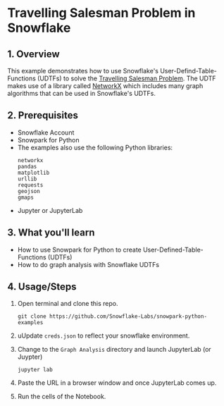 # Travelling Salesman Problem in Snowflake

## 1. Overview
This example demonstrates how to use Snowflake's User-Defind-Table-Functions (UDTFs) to solve the [Travelling Salesman Problem](https://en.wikipedia.org/wiki/Travelling_salesman_problem).
The UDTF makes use of a library called [NetworkX](https://networkx.org/) which includes many graph algorithms that can be used in Snowflake's UDTFs.


## 2. Prerequisites

* Snowflake Account
* Snowpark for Python
* The examples also use the following Python libraries:
   ```
   networkx
   pandas
   matplotlib
   urllib
   requests
   geojson
   gmaps
   ```
* Jupyter or JupyterLab


## 3. What you'll learn
* How to use Snowpark for Python to create User-Defined-Table-Functions (UDTFs)
* How to do graph analysis with Snowflake UDTFs

## 4. Usage/Steps

1. Open terminal and clone this repo. 

    `git clone https://github.com/Snowflake-Labs/snowpark-python-examples`
    
2. uUpdate `creds.json` to reflect your snowflake environment.

3. Change to the `Graph Analysis` directory and launch JupyterLab (or Juypter)

    `jupyter lab`

4. Paste the URL in a browser window and once JupyterLab comes up.

5. Run the cells of the Notebook.